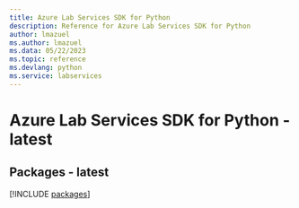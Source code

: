 ```yaml
---
title: Azure Lab Services SDK for Python
description: Reference for Azure Lab Services SDK for Python
author: lmazuel
ms.author: lmazuel
ms.data: 05/22/2023
ms.topic: reference
ms.devlang: python
ms.service: labservices
---
```

# Azure Lab Services SDK for Python - latest
## Packages - latest
[!INCLUDE [packages](lab-services-index.md)]